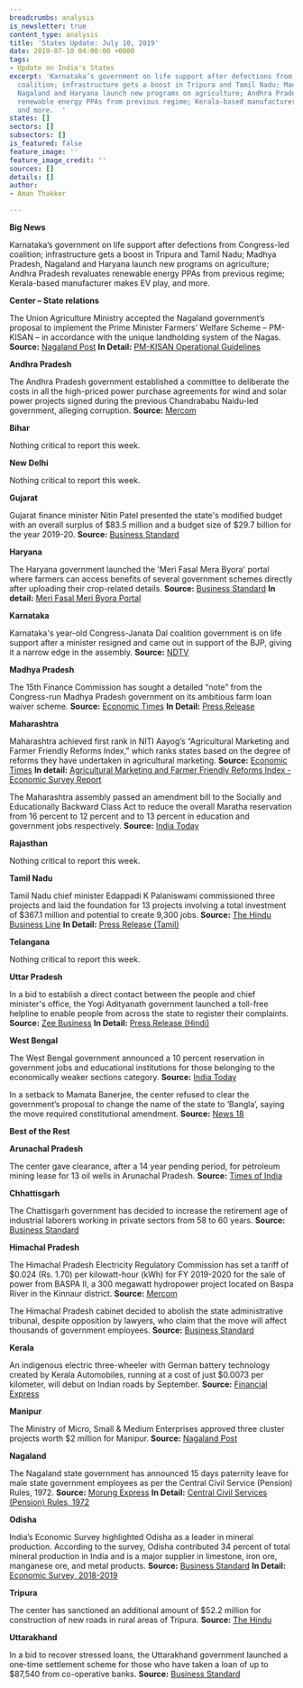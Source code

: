 ```yaml
---
breadcrumbs: analysis
is_newsletter: true
content_type: analysis
title: 'States Update: July 10, 2019'
date: 2019-07-10 04:00:00 +0000
tags:
- Update on India's States
excerpt: 'Karnataka’s government on life support after defections from Congress-led
  coalition; infrastructure gets a boost in Tripura and Tamil Nadu; Madhya Pradesh,
  Nagaland and Haryana launch new programs on agriculture; Andhra Pradesh revaluates
  renewable energy PPAs from previous regime; Kerala-based manufacturer makes EV play,
  and more.  '
states: []
sectors: []
subsectors: []
is_featured: false
feature_image: ''
feature_image_credit: ''
sources: []
details: []
author:
- Aman Thakker

---
```

**Big News**

Karnataka’s government on life support after defections from Congress-led coalition; infrastructure gets a boost in Tripura and Tamil Nadu; Madhya Pradesh, Nagaland and Haryana launch new programs on agriculture; Andhra Pradesh revaluates renewable energy PPAs from previous regime; Kerala-based manufacturer makes EV play, and more.

**Center – State relations**

The Union Agriculture Ministry accepted the Nagaland government’s proposal to implement the Prime Minister Farmers’ Welfare Scheme – PM-KISAN – in accordance with the unique landholding system of the Nagas. **Source:** [Nagaland Post](http://www.nagalandpost.com/centre-accepts-state-s-proposal-to-implement-pm-kisan-with-nagas-land-holding-system/199326.html) **In Detail:** [PM-KISAN Operational Guidelines](http://agricoop.nic.in/sites/default/files/operational_GuidePM.pdf)

**Andhra Pradesh**

The Andhra Pradesh government established a committee to deliberate the costs in all the high-priced power purchase agreements for wind and solar power projects signed during the previous Chandrababu Naidu-led government, alleging corruption. **Source:** [Mercom](https://mercomindia.com/mnre-andhra-pradesh-committee-solar-wind-ppa/)

**Bihar**

Nothing critical to report this week.

**New Delhi**

Nothing critical to report this week.

**Gujarat**

Gujarat finance minister Nitin Patel presented the state's modified budget with an overall surplus of $83.5 million and a budget size of $29.7 billion for the year 2019-20. **Source:** [Business Standard](https://www.business-standard.com/article/economy-policy/gujarat-govt-presents-modified-rs-2-trillion-budget-with-rs-572-cr-surplus-119070201159_1.html)

**Haryana**

The Haryana government launched the 'Meri Fasal Mera Byora' portal where farmers can access benefits of several government schemes directly after uploading their crop-related details. **Source:** [Business Standard](https://www.business-standard.com/article/pti-stories/haryana-launches-meri-fasal-mera-byora-portal-for-farmers-119070401245_1.html) **In detail:** [Meri Fasal Meri Byora Portal](http://www.fasalhry.in/)

**Karnataka**

Karnataka's year-old Congress-Janata Dal coalition government is on life support after a minister resigned and came out in support of the BJP, giving it a narrow edge in the assembly. **Source:** [NDTV](https://www.ndtv.com/karnataka-news/congresss-breakfast-meet-as-karnataka-ruling-coalition-wobbles-10-facts-2065862)

**Madhya Pradesh**

The 15th Finance Commission has sought a detailed “note” from the Congress-run Madhya Pradesh government on its ambitious farm loan waiver scheme. **Source:** [Economic Times](https://economictimes.indiatimes.com/news/economy/policy/finance-commission-seeks-detailed-note-on-farm-loan-waivers-from-madhya-pradesh/articleshow/70064029.cms) **In Detail:** [Press Release](https://fincomindia.nic.in/DispFull.aspx?id=159)

**Maharashtra**

Maharashtra achieved first rank in NITI Aayog’s “Agricultural Marketing and Farmer Friendly Reforms Index,” which ranks states based on the degree of reforms they have undertaken in agricultural marketing. **Source:** [Economic Times](https://economictimes.indiatimes.com/news/economy/indicators/maharashtra-ranks-first-in-niti-aayogs-ease-of-doing-farm-business/articleshow/70071633.cms) **In detail:** [Agricultural Marketing and Farmer Friendly Reforms Index - Economic Survey Report](https://www.indiabudget.gov.in/economicsurvey/doc/vol2chapter/echap07_vol2.pdf)

The Maharashtra assembly passed an amendment bill to the Socially and Educationally Backward Class Act to reduce the overall Maratha reservation from 16 percent to 12 percent and to 13 percent in education and government jobs respectively. **Source:** [India Today](https://www.indiatoday.in/india/story/maharashtra-assembly-passes-bill-to-slash-quantum-of-maratha-quota-1559907-2019-07-01)

**Rajasthan**

Nothing critical to report this week.

**Tamil Nadu**

Tamil Nadu chief minister Edappadi K Palaniswami commissioned three projects and laid the foundation for 13 projects involving a total investment of $367.1 million and potential to create 9,300 jobs. **Source:** [The Hindu Business Line](https://www.thehindubusinessline.com/todays-paper/tp-others/tp-states/article28289143.ece) **In Detail:** [Press Release (Tamil)](http://cms.tn.gov.in/sites/default/files/press_release/pr040719_396.pdf)

**Telangana**

Nothing critical to report this week.

**Uttar Pradesh**

In a bid to establish a direct contact between the people and chief minister's office, the Yogi Adityanath government launched a toll-free helpline to enable people from across the state to register their complaints. **Source:** [Zee Business](https://www.zeebiz.com/india/news-yogi-adityanath-launches-24x7-toll-free-cm-helpline-1076-in-uttar-pradesh-104366) **In Detail:** [Press Release (Hindi)](http://information.up.nic.in/attachments/files/5d1dd8a6-a5cc-4b07-9cd1-17a00af72573.pdf)

**West Bengal**

The West Bengal government announced a 10 percent reservation in government jobs and educational institutions for those belonging to the economically weaker sections category. **Source:** [India Today](https://www.indiatoday.in/india/story/west-bengal-government10-ews-quota-jobs-1560647-2019-07-02)

In a setback to Mamata Banerjee, the center refused to clear the government’s proposal to change the name of the state to ‘Bangla’, saying the move required constitutional amendment. **Source:** [News 18](https://www.news18.com/news/politics/centre-refuses-proposal-to-change-west-bengals-name-to-bangla-says-constitutional-amendment-required-2215375.html)

**Best of the Rest**

**Arunachal Pradesh**

The center gave clearance, after a 14 year pending period, for petroleum mining lease for 13 oil wells in Arunachal Pradesh. **Source:** [Times of India](https://timesofindia.indiatimes.com/city/itanagar/centre-nod-to-petroleum-mining-lease-for-13-oilwells-in-arunachal-pradesh/articleshowprint/70053997.cms)

**Chhattisgarh**

The Chattisgarh government has decided to increase the retirement age of industrial laborers working in private sectors from 58 to 60 years. **Source:** [Business Standard](https://www.business-standard.com/article/pti-stories/cg-govt-to-raise-retirement-age-of-industrial-labourers-to-60-119070300150_1.html)

**Himachal Pradesh**

The Himachal Pradesh Electricity Regulatory Commission has set a tariff of $0.024 (Rs. 1.70) per kilowatt-hour (kWh) for FY 2019-2020 for the sale of power from BASPA II, a 300 megawatt hydropower project located on Baspa River in the Kinnaur district. **Source:** [Mercom](https://mercomindia.com/himachal-tariff-300mw-hydro/)

The Himachal Pradesh cabinet decided to abolish the state administrative tribunal, despite opposition by lawyers, who claim that the move will affect thousands of government employees. **Source:** [Business Standard](https://www.business-standard.com/article/pti-stories/hp-cabinet-decides-to-abolish-state-administrative-tribunal-119070301494_1.html)

**Kerala**

An indigenous electric three-wheeler with German battery technology created by Kerala Automobiles, running at a cost of just $0.0073 per kilometer, will debut on Indian roads by September. **Source:** [Financial Express](https://www.financialexpress.com/industry/kerala-state-psu-to-launch-e-auto-rickshaws-with-50-paisa-km-cost/1625329/)

**Manipur**

The Ministry of Micro, Small & Medium Enterprises approved three cluster projects worth $2 million for Manipur. **Source:** [Nagaland Post](http://www.nagalandpost.com/msme-approves-3-cluster-projects-worth-rs-1423-95-lakh-for-manipur/199289.html)

**Nagaland**

The Nagaland state government has announced 15 days paternity leave for male state government employees as per the Central Civil Service (Pension) Rules, 1972. **Source:** [Morung Express](https://morungexpress.com/nagaland-govt-announces-15-days-paternity-leave/) **In Detail:** [Central Civil Services (Pension) Rules, 1972](http://doppw.gov.in/rulesregulations/central-civil-services-pension-rules-1972)

**Odisha**

India’s Economic Survey highlighted Odisha as a leader in mineral production. According to the survey, Odisha contributed 34 percent of total mineral production in India and is a major supplier in limestone, iron ore, manganese ore, and metal products. **Source:** [Business Standard](https://www.business-standard.com/article/economy-policy/odisha-tops-in-mineral-output-value-with-34-of-total-economic-survey-119070301003_1.html) **In Detail:** [Economic Survey, 2018-2019](https://www.indiabudget.gov.in/economicsurvey/)

**Tripura**

The center has sanctioned an additional amount of $52.2 million for construction of new roads in rural areas of Tripura. **Source:** [The Hindu](https://www.thehindu.com/news/national/other-states/tripura-gets-358-crore-from-centre-for-road-projects/article28292012.ece)

**Uttarakhand**

In a bid to recover stressed loans, the Uttarakhand government launched a one-time settlement scheme for those who have taken a loan of up to $87,540 from co-operative banks. **Source:** [Business Standard](https://www.business-standard.com/article/pti-stories/uttarakhand-launches-one-time-settlement-scheme-for-co-operative-banks-npa-recovery-119070101105_1.html)
